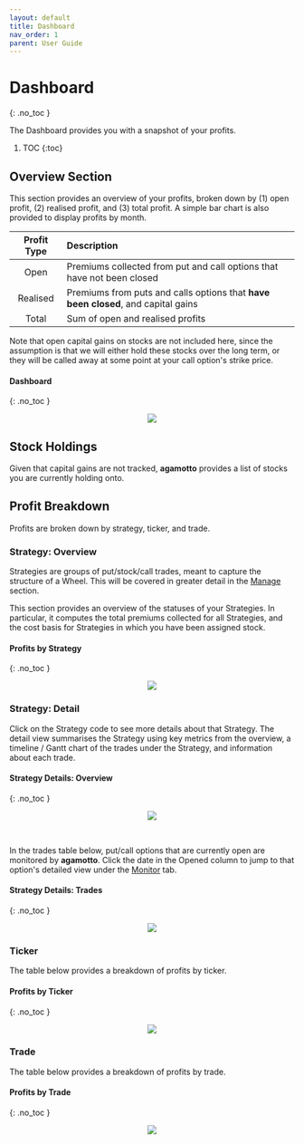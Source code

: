 ```yaml
---
layout: default
title: Dashboard
nav_order: 1
parent: User Guide
---
```


# Dashboard
{: .no_toc }

The Dashboard provides you with a snapshot of your profits.

1. TOC
{:toc}

## Overview Section
This section provides an overview of your profits, broken down by (1) open profit, (2) realised profit, and (3) total profit. A simple bar chart is also provided to display profits by month.

| Profit Type | Description |
| :---------: | :---------- |
| Open        | Premiums collected from put and call options that have not been closed |
| Realised    | Premiums from puts and calls options that **have been closed**, and capital gains |
| Total       | Sum of open and realised profits |

Note that open capital gains on stocks are not included here, since the assumption is that we will either hold these stocks over the long term, or they will be called away at some point at your call option's strike price.

#### Dashboard
{: .no_toc }

<p align="center">
    <img src="https://raw.githubusercontent.com/chrischow/agamotto/main/screenshots/dashboard-overview.jpg">
</p>

## Stock Holdings
Given that capital gains are not tracked, **agamotto** provides a list of stocks you are currently holding onto.

## Profit Breakdown
Profits are broken down by strategy, ticker, and trade.

### Strategy: Overview
Strategies are groups of put/stock/call trades, meant to capture the structure of a Wheel. This will be covered in greater detail in the [Manage](manage.md) section.

This section provides an overview of the statuses of your Strategies. In particular, it computes the total premiums collected for all Strategies, and the cost basis for Strategies in which you have been assigned stock.

#### Profits by Strategy
{: .no_toc }

<p align="center">
    <img src="https://raw.githubusercontent.com/chrischow/agamotto/main/screenshots/profit_breakdown-strategy.jpg">
</p>

### Strategy: Detail
Click on the Strategy code to see more details about that Strategy. The detail view summarises the Strategy using key metrics from the overview, a timeline / Gantt chart of the trades under the Strategy, and information about each trade.

#### Strategy Details: Overview
{: .no_toc }

<p align="center">
    <img src="https://raw.githubusercontent.com/chrischow/agamotto/main/screenshots/dashboard-strategy-detail-overview.jpg">
</p>

<br>

In the trades table below, put/call options that are currently open are monitored by **agamotto**. Click the date in the Opened column to jump to that option's detailed view under the [Monitor](monitor.md) tab.

#### Strategy Details: Trades
{: .no_toc }

<p align="center">
    <img src="https://raw.githubusercontent.com/chrischow/agamotto/main/screenshots/dashboard-strategy-detail-trades.jpg">
</p>

### Ticker
The table below provides a breakdown of profits by ticker.

#### Profits by Ticker
{: .no_toc }

<p align="center">
    <img src="https://raw.githubusercontent.com/chrischow/agamotto/main/screenshots/profit_breakdown-ticker.jpg">
</p>

### Trade
The table below provides a breakdown of profits by trade.

#### Profits by Trade
{: .no_toc }

<p align="center">
    <img src="https://raw.githubusercontent.com/chrischow/agamotto/main/screenshots/profit_breakdown-trade.jpg">
</p>